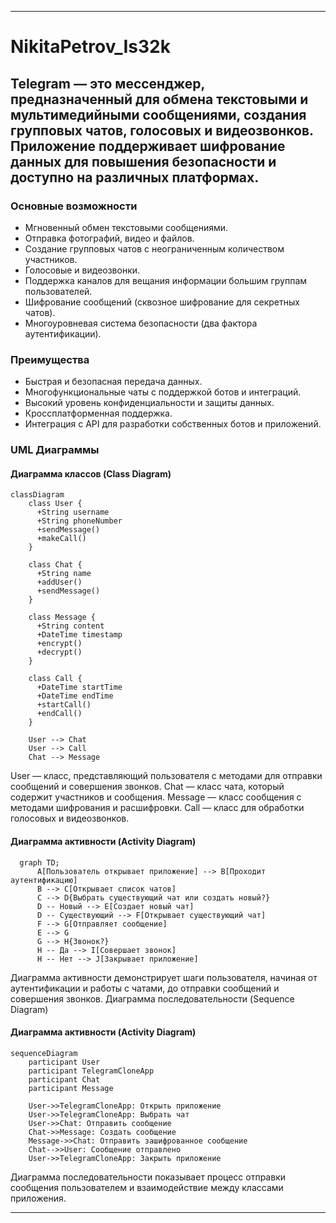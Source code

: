 _______________________________________________________
# NikitaPetrov_Is32k

## Telegram — это мессенджер, предназначенный для обмена текстовыми и мультимедийными сообщениями, создания групповых чатов, голосовых и видеозвонков. Приложение поддерживает шифрование данных для повышения безопасности и доступно на различных платформах.

### Основные возможности
- Мгновенный обмен текстовыми сообщениями.
- Отправка фотографий, видео и файлов.
- Создание групповых чатов с неограниченным количеством участников.
- Голосовые и видеозвонки.
- Поддержка каналов для вещания информации большим группам пользователей.
- Шифрование сообщений (сквозное шифрование для секретных чатов).
- Многоуровневая система безопасности (два фактора аутентификации).
### Преимущества
- Быстрая и безопасная передача данных.
- Многофункциональные чаты с поддержкой ботов и интеграций.
- Высокий уровень конфиденциальности и защиты данных.
- Кроссплатформенная поддержка.
- Интеграция с API для разработки собственных ботов и приложений.
### UML Диаграммы
#### Диаграмма классов (Class Diagram)
```mermaid
classDiagram
    class User {
      +String username
      +String phoneNumber
      +sendMessage()
      +makeCall()
    }

    class Chat {
      +String name
      +addUser()
      +sendMessage()
    }

    class Message {
      +String content
      +DateTime timestamp
      +encrypt()
      +decrypt()
    }

    class Call {
      +DateTime startTime
      +DateTime endTime
      +startCall()
      +endCall()
    }

    User --> Chat
    User --> Call
    Chat --> Message
```
User — класс, представляющий пользователя с методами для отправки сообщений и совершения звонков.
Chat — класс чата, который содержит участников и сообщения.
Message — класс сообщения с методами шифрования и расшифровки.
Call — класс для обработки голосовых и видеозвонков.
#### Диаграмма активности (Activity Diagram)
```mermaid
  graph TD;
      A[Пользователь открывает приложение] --> B[Проходит аутентификацию]
      B --> C[Открывает список чатов]
      C --> D{Выбрать существующий чат или создать новый?}
      D -- Новый --> E[Создает новый чат]
      D -- Существующий --> F[Открывает существующий чат]
      F --> G[Отправляет сообщение]
      E --> G
      G --> H{Звонок?}
      H -- Да --> I[Совершает звонок]
      H -- Нет --> J[Закрывает приложение]
```
Диаграмма активности демонстрирует шаги пользователя, начиная от аутентификации и работы с чатами, до отправки сообщений и совершения звонков.
Диаграмма последовательности (Sequence Diagram)
#### Диаграмма активности (Activity Diagram)
```mermaid
sequenceDiagram
    participant User
    participant TelegramCloneApp
    participant Chat
    participant Message

    User->>TelegramCloneApp: Открыть приложение
    User->>TelegramCloneApp: Выбрать чат
    User->>Chat: Отправить сообщение
    Chat->>Message: Создать сообщение
    Message->>Chat: Отправить зашифрованное сообщение
    Chat-->>User: Сообщение отправлено
    User->>TelegramCloneApp: Закрыть приложение
```
Диаграмма последовательности показывает процесс отправки сообщения пользователем и взаимодействие между классами приложения.

_______________________________________________________
